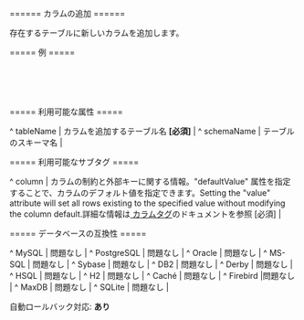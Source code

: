 ====== カラムの追加 ======

存在するテーブルに新しいカラムを追加します。

===== 例 =====

<code xml>
<addColumn tableName="person">
    <column name="firstname" type="varchar(255)"/>
</addColumn>
</code>

===== 利用可能な属性 =====

^ tableName  | カラムを追加するテーブル名 **[必須]** |
^ schemaName  | テーブルのスキーマ名  |



===== 利用可能なサブタグ =====

^ column  | カラムの制約と外部キーに関する情報。"defaultValue" 属性を指定することで、カラムのデフォルト値を指定できます。Setting the "value" attribute will set all rows existing to the specified value without modifying the column default.詳細な情報は[ カラムタグ](column )のドキュメントを参照 [必須] |



===== データベースの互換性 =====

^ MySQL  | 問題なし  |
^ PostgreSQL  | 問題なし  |
^ Oracle  | 問題なし  |
^ MS-SQL  | 問題なし  |
^ Sybase  | 問題なし  |
^ DB2  | 問題なし  |
^ Derby  | 問題なし  |
^ HSQL  | 問題なし  |
^ H2  | 問題なし  |
^ Caché  | 問題なし  |
^ Firebird  |問題なし  |
^ MaxDB	 | 問題なし  |
^ SQLite  | 問題なし  |

自動ロールバック対応: **あり**
